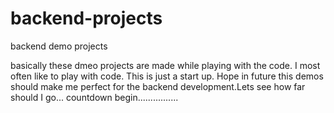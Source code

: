 # backend-projects
backend demo projects

basically these dmeo projects are made while playing with the code. I most often like to play with code. This is just a start up. Hope in future this demos should make me perfect for the backend development.Lets see how far should I go... countdown begin................
